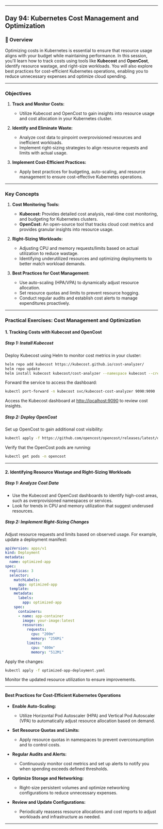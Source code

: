 ﻿---

## Day 94: Kubernetes Cost Management and Optimization

### 📘 Overview

Optimizing costs in Kubernetes is essential to ensure that resource usage aligns with your budget while maintaining performance. In this session, you'll learn how to track costs using tools like **Kubecost** and **OpenCost**, identify resource wastage, and right-size workloads. You will also explore best practices for cost-efficient Kubernetes operations, enabling you to reduce unnecessary expenses and optimize cloud spending.

---


### Objectives

1. **Track and Monitor Costs:**  
   - Utilize Kubecost and OpenCost to gain insights into resource usage and cost allocation in your Kubernetes cluster.

2. **Identify and Eliminate Waste:**  
   - Analyze cost data to pinpoint overprovisioned resources and inefficient workloads.
   - Implement right-sizing strategies to align resource requests and limits with actual usage.

3. **Implement Cost-Efficient Practices:**  
   - Apply best practices for budgeting, auto-scaling, and resource management to ensure cost-effective Kubernetes operations.

---

### Key Concepts

1. **Cost Monitoring Tools:**
   - **Kubecost:** Provides detailed cost analysis, real-time cost monitoring, and budgeting for Kubernetes clusters.
   - **OpenCost:** An open-source tool that tracks cloud cost metrics and provides granular insights into resource usage.

2. **Right-Sizing Workloads:**
   - Adjusting CPU and memory requests/limits based on actual utilization to reduce wastage.
   - Identifying underutilized resources and optimizing deployments to better match workload demands.

3. **Best Practices for Cost Management:**
   - Use auto-scaling (HPA/VPA) to dynamically adjust resource allocation.
   - Set resource quotas and limits to prevent resource hogging.
   - Conduct regular audits and establish cost alerts to manage expenditures proactively.

---


### Practical Exercises: Cost Management and Optimization

#### 1. Tracking Costs with Kubecost and OpenCost

##### Step 1: Install Kubecost
Deploy Kubecost using Helm to monitor cost metrics in your cluster:
```bash
helm repo add kubecost https://kubecost.github.io/cost-analyzer/
helm repo update
helm install kubecost kubecost/cost-analyzer --namespace kubecost --create-namespace
```
Forward the service to access the dashboard:
```bash
kubectl port-forward -n kubecost svc/kubecost-cost-analyzer 9090:9090
```
Access the Kubecost dashboard at [http://localhost:9090](http://localhost:9090) to review cost insights.

##### Step 2: Deploy OpenCost
Set up OpenCost to gain additional cost visibility:
```bash
kubectl apply -f https://github.com/opencost/opencost/releases/latest/download/opencost.yaml
```
Verify that the OpenCost pods are running:
```bash
kubectl get pods -n opencost
```

---

#### 2. Identifying Resource Wastage and Right-Sizing Workloads

##### Step 1: Analyze Cost Data
- Use the Kubecost and OpenCost dashboards to identify high-cost areas, such as overprovisioned namespaces or services.
- Look for trends in CPU and memory utilization that suggest underused resources.

##### Step 2: Implement Right-Sizing Changes
Adjust resource requests and limits based on observed usage. For example, update a deployment manifest:
```yaml
apiVersion: apps/v1
kind: Deployment
metadata:
  name: optimized-app
spec:
  replicas: 3
  selector:
    matchLabels:
      app: optimized-app
  template:
    metadata:
      labels:
        app: optimized-app
    spec:
      containers:
      - name: app-container
        image: your-image:latest
        resources:
          requests:
            cpu: "200m"
            memory: "256Mi"
          limits:
            cpu: "400m"
            memory: "512Mi"
```
Apply the changes:
```bash
kubectl apply -f optimized-app-deployment.yaml
```
Monitor the updated resource utilization to ensure improvements.

---


#### Best Practices for Cost-Efficient Kubernetes Operations

- **Enable Auto-Scaling:**  
  - Utilize Horizontal Pod Autoscaler (HPA) and Vertical Pod Autoscaler (VPA) to automatically adjust resource allocation based on demand.

- **Set Resource Quotas and Limits:**  
  - Apply resource quotas in namespaces to prevent overconsumption and to control costs.

- **Regular Audits and Alerts:**  
  - Continuously monitor cost metrics and set up alerts to notify you when spending exceeds defined thresholds.

- **Optimize Storage and Networking:**  
  - Right-size persistent volumes and optimize networking configurations to reduce unnecessary expenses.

- **Review and Update Configurations:**  
  - Periodically reassess resource allocations and cost reports to adjust workloads and infrastructure as needed.

---